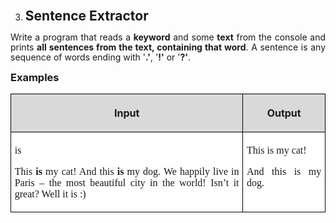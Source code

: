 <OL START=3>
	<LI><H2 CLASS="western" ALIGN=JUSTIFY STYLE="margin-top: 0in; margin-bottom: 0in">
	Sentence Extractor</H2>
</OL>
<P LANG="bg-BG" CLASS="western" ALIGN=JUSTIFY STYLE="margin-bottom: 0.14in; line-height: 115%">
<SPAN LANG="en-US">Write a program that reads a </SPAN><SPAN LANG="en-US"><B>keyword</B></SPAN><SPAN LANG="en-US">
and some </SPAN><SPAN LANG="en-US"><B>text</B></SPAN><SPAN LANG="en-US">
from the console and prints </SPAN><SPAN LANG="en-US"><B>all
sentences from the text, containing that word</B></SPAN><SPAN LANG="en-US">.
A sentence is any sequence of words ending with '</SPAN><SPAN LANG="en-US"><B>.'</B></SPAN><SPAN LANG="en-US">,
'</SPAN><SPAN LANG="en-US"><B>!'</B></SPAN><SPAN LANG="en-US"> or
'</SPAN><SPAN LANG="en-US"><B>?'</B></SPAN><SPAN LANG="en-US">. </SPAN>
</P>
<H3 LANG="bg-BG" CLASS="western" ALIGN=JUSTIFY STYLE="margin-top: 0in">
Examples</H3>
<TABLE WIDTH=694 CELLPADDING=4 CELLSPACING=0>
	<COL WIDTH=523>
	<COL WIDTH=153>
	<TR VALIGN=TOP>
		<TD WIDTH=523 BGCOLOR="#d9d9d9" STYLE="border: 1px solid #00000a; padding: 0.04in 0.06in">
			<P LANG="bg-BG" CLASS="western" ALIGN=CENTER><SPAN LANG="en-US"><B>Input</B></SPAN></P>
		</TD>
		<TD WIDTH=153 BGCOLOR="#d9d9d9" STYLE="border: 1px solid #00000a; padding: 0.04in 0.06in">
			<P LANG="bg-BG" CLASS="western" ALIGN=CENTER><SPAN LANG="en-US"><B>Output</B></SPAN></P>
		</TD>
	</TR>
	<TR VALIGN=TOP>
		<TD WIDTH=523 HEIGHT=39 BGCOLOR="#ffffff" STYLE="border: 1px solid #00000a; padding: 0.04in 0.06in">
			<P LANG="bg-BG" CLASS="western" ALIGN=JUSTIFY STYLE="margin-bottom: 0in">
			<FONT FACE="Consolas, serif"><SPAN LANG="en-US">is</SPAN></FONT></P>
			<P LANG="bg-BG" CLASS="western" ALIGN=JUSTIFY><FONT FACE="Consolas, serif"><SPAN LANG="en-US">This
			</SPAN></FONT><FONT FACE="Consolas, serif"><SPAN LANG="en-US"><B>is</B></SPAN></FONT><FONT FACE="Consolas, serif"><SPAN LANG="en-US">
			my cat! And this </SPAN></FONT><FONT FACE="Consolas, serif"><SPAN LANG="en-US"><B>is</B></SPAN></FONT><FONT FACE="Consolas, serif"><SPAN LANG="en-US">
			my dog. We happily live in Paris – the most beautiful city in
			the world! Isn’t it great? Well it is :)</SPAN></FONT></P>
		</TD>
		<TD WIDTH=153 BGCOLOR="#ffffff" STYLE="border: 1px solid #00000a; padding: 0.04in 0.06in">
			<P LANG="bg-BG" CLASS="western" ALIGN=JUSTIFY STYLE="margin-bottom: 0in">
			<FONT FACE="Consolas, serif"><SPAN LANG="en-US">This is my cat!</SPAN></FONT></P>
			<P LANG="bg-BG" CLASS="western" ALIGN=JUSTIFY> <FONT FACE="Consolas, serif"><SPAN LANG="en-US">And
			this is my dog.</SPAN></FONT></P>
		</TD>
	</TR>
</TABLE>